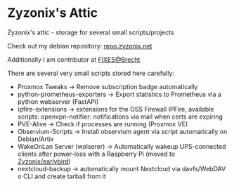 # Zyzonix's Attic
Zyzonix's attic - storage for several small scripts/projects

Check out my debian repository: [repo.zyzonix.net](https://repo.zyzonix.net/)

Additionally I am contributor at [FIXES@Brecht](https://fixes.brecht-schule.hamburg/)

There are several very small scripts stored here carefully:

- Proxmox Tweaks -> Remove subscription badge automatically
- python-prometheus-exporters -> Export statistics to Prometheus via a python webserver (FastAPI)
- ipfire-extensions -> extensions for the OSS Firewall IPFire, available scripts: openvpn-notifier: notifications via mail when certs are expiring
- PVE-Alive -> Check if processes are running (Proxmox VE)
- Observium-Scripts -> Install observium agent via script automatically on Debian/Artix
- WakeOnLan Server (wolserer) -> Automatically wakeup UPS-connected clients after power-loss with a Raspberry Pi (moved to [Zyzonix/earlybird](https://github.com/Zyzonix/earlybird/))
- nextcloud-backup -> automatically mount Nextcloud via davfs/WebDAV o CLI and create tarball from it
